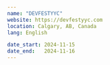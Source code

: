 ```yaml
---
name: "DEVFESTYYC"
website: https://devfestyyc.com
location: Calgary, AB, Canada
lang: English

date_start: 2024-11-15
date_end:   2024-11-16
---
```

